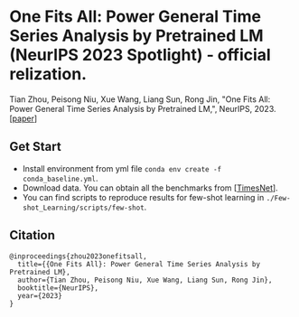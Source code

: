 # One Fits All: Power General Time Series Analysis by Pretrained LM (NeurIPS 2023 Spotlight) - official relization.

Tian Zhou, Peisong Niu, Xue Wang, Liang Sun, Rong Jin, "One Fits All: Power General Time Series Analysis by Pretrained LM,", NeurIPS, 2023. [[paper](https://arxiv.org/abs/2302.11939)]


## Get Start

- Install environment from yml file ```conda env create -f conda_baseline.yml```.
- Download data. You can obtain all the benchmarks from [[TimesNet](https://github.com/thuml/Time-Series-Library)].
- You can find scripts to reproduce results for few-shot learning in ```./Few-shot_Learning/scripts/few-shot```.

## Citation

```
@inproceedings{zhou2023onefitsall,
  title={{One Fits All}: Power General Time Series Analysis by Pretrained LM},
  author={Tian Zhou, Peisong Niu, Xue Wang, Liang Sun, Rong Jin},
  booktitle={NeurIPS},
  year={2023}
}
```